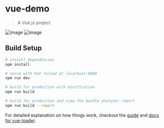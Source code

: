 # vue-demo

> A Vue.js project

![image](https://github.com/JaxBBLL/vue-admin-elementUI/raw/task/preview/1.png)
![image](https://github.com/JaxBBLL/vue-admin-elementUI/raw/task/preview/2.png)

## Build Setup

``` bash
# install dependencies
npm install

# serve with hot reload at localhost:8080
npm run dev

# build for production with minification
npm run build

# build for production and view the bundle analyzer report
npm run build --report
```

For detailed explanation on how things work, checkout the [guide](http://vuejs-templates.github.io/webpack/) and [docs for vue-loader](http://vuejs.github.io/vue-loader).
